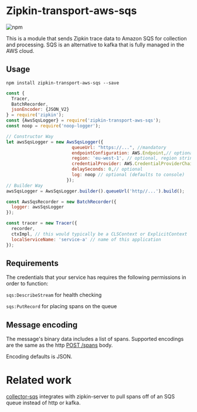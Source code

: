 # Zipkin-transport-aws-sqs

![npm](https://img.shields.io/npm/dm/zipkin-transport-aws-sqs.svg)

This is a module that sends Zipkin trace data to Amazon SQS for collection and processing.
SQS is an alternative to kafka that is fully managed in the AWS cloud.
## Usage

`npm install zipkin-transport-aws-sqs --save`

```javascript
const {
  Tracer,
  BatchRecorder,
  jsonEncoder: {JSON_V2}
} = require('zipkin');
const {AwsSqsLogger} = require('zipkin-transport-aws-sqs');
const noop = require('noop-logger');

// Constructor Way
let awsSqsLogger = new AwsSqsLogger({
                         queueUrl: "https://...", //mandatory
                         endpointConfiguration: AWS.Endpoint,// optional
                         region: 'eu-west-1', // optional, region string
                         credentialProvider: AWS.CredentialProviderChain,// optional
                         delaySeconds: 0,// optional
                         log: noop // optional (defaults to console)
                       });
// Builder Way
awsSqsLogger = AwsSqsLogger.builder().queueUrl('http//...').build();

const AwsSqsRecorder = new BatchRecorder({
  logger: awsSqsLogger
});

const tracer = new Tracer({
  recorder,
  ctxImpl, // this would typically be a CLSContext or ExplicitContext
  localServiceName: 'service-a' // name of this application
});
```
## Requirements

The credentials that your service has requires the following permissions in order to function:

`sqs:DescribeStream` for health checking

`sqs:PutRecord` for placing spans on the queue

## Message encoding
The message's binary data includes a list of spans. Supported encodings
are the same as the http [POST /spans](http://zipkin.io/zipkin-api/#/paths/%252Fspans) body.

Encoding defaults is JSON.

# Related work

[collector-sqs](https://github.com/openzipkin/zipkin-aws/tree/master/collector-sqs)
integrates with zipkin-server to pull spans off of an SQS queue instead
of http or kafka.